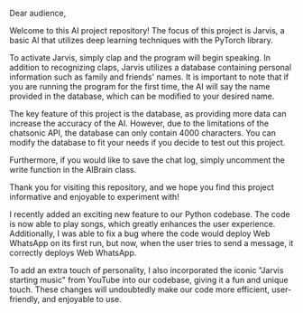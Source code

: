Dear audience,

Welcome to this AI project repository! The focus of this project is Jarvis, a basic AI that utilizes deep learning techniques with the PyTorch library.

To activate Jarvis, simply clap and the program will begin speaking. In addition to recognizing claps, Jarvis utilizes a database containing personal information such as family and friends' names. It is important to note that if you are running the program for the first time, the AI will say the name provided in the database, which can be modified to your desired name.

The key feature of this project is the database, as providing more data can increase the accuracy of the AI. However, due to the limitations of the chatsonic API, the database can only contain 4000 characters. You can modify the database to fit your needs if you decide to test out this project.

Furthermore, if you would like to save the chat log, simply uncomment the write function in the AIBrain class.

Thank you for visiting this repository, and we hope you find this project informative and enjoyable to experiment with!

I recently added an exciting new feature to our Python codebase. The code is now able to play songs, which greatly enhances the user experience. Additionally, I was able to fix a bug where the code would deploy Web WhatsApp on its first run, but now, when the user tries to send a message, it correctly deploys Web WhatsApp. 

To add an extra touch of personality, I also incorporated the iconic "Jarvis starting music" from YouTube into our codebase, giving it a fun and unique touch. These changes will undoubtedly make our code more efficient, user-friendly, and enjoyable to use.